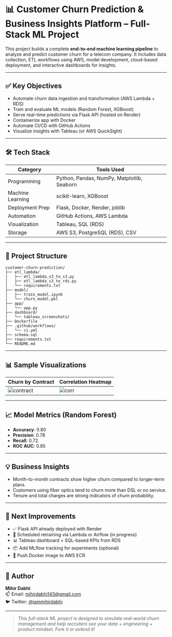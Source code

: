 # 📊 Customer Churn Prediction & Business Insights Platform – Full-Stack ML Project

This project builds a complete **end-to-end machine learning pipeline** to analyze and predict customer churn for a telecom company. It includes data collection, ETL workflows using AWS, model development, cloud-based deployment, and interactive dashboards for insights.

---

## ✅ Key Objectives

- Automate churn data ingestion and transformation (AWS Lambda + RDS)
- Train and evaluate ML models (Random Forest, XGBoost)
- Serve real-time predictions via Flask API (hosted on Render)
- Containerize app with Docker
- Automate CI/CD with GitHub Actions
- Visualize insights with Tableau (or AWS QuickSight)

---

## 🛠 Tech Stack

| Category        | Tools Used                              |
|----------------|------------------------------------------|
| Programming     | Python, Pandas, NumPy, Matplotlib, Seaborn |
| Machine Learning| scikit-learn, XGBoost                   |
| Deployment Prep | Flask, Docker, Render, joblib           |
| Automation      | GitHub Actions, AWS Lambda              |
| Visualization   | Tableau, SQL (RDS)                      |
| Storage         | AWS S3, PostgreSQL (RDS), CSV           |

---

## 📁 Project Structure

```
customer-churn-prediction/
├── etl_lambda/
│   ├── etl_lambda_s3_to_s3.py
│   ├── etl_lambda_s3_to_rds.py
│   └── requirements.txt
├── model/
│   ├── train_model.ipynb
│   └── churn_model.pkl
├── app/
│   └── app.py
├── dashboard/
│   └── tableau_screenshots/
├── Dockerfile
├── .github/workflows/
│   └── ci.yml
├── schema.sql
├── requirements.txt
└── README.md
```

---

## 📊 Sample Visualizations

| Churn by Contract | Correlation Heatmap |
|-------------------|---------------------|
| ![contract](images/churn_by_contract.png) | ![corr](images/correlation_heatmap.png) |

---

## 📈 Model Metrics (Random Forest)

- **Accuracy**: 0.80
- **Precision**: 0.78
- **Recall**: 0.72
- **ROC AUC**: 0.85

---

## 💡 Business Insights

- Month-to-month contracts show higher churn compared to longer-term plans.
- Customers using fiber optics tend to churn more than DSL or no service.
- Tenure and total charges are strong indicators of churn probability.

---

## 🚀 Next Improvements

- ✅ Flask API already deployed with Render
- 🔄 Scheduled retraining via Lambda or Airflow (in progress)
- 📊 Tableau dashboard + SQL-based KPIs from RDS
- 📦 Add MLflow tracking for experiments (optional)
- 🐳 Push Docker image to AWS ECR

---

## 👤 Author

**Mihir Dabhi**  
📫 Email: mihirdabhi143@gmail.com  
🐦 Twitter: [@iammihirdabhi](https://twitter.com/iammihirdabhi)

---

> *This full-stack ML project is designed to simulate real-world churn management and help recruiters see your data + engineering + product mindset. Fork it or extend it!*
